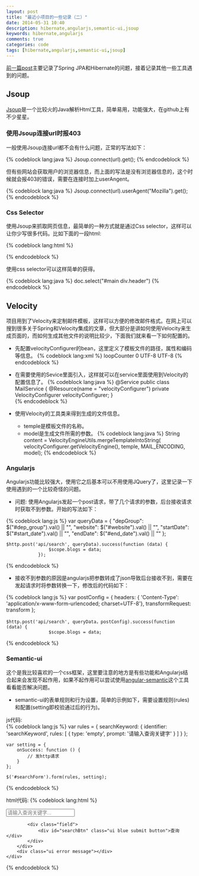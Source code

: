 ```yaml
---
layout: post
title: "最近小项目的一些记录（二）"
date: 2014-05-31 10:40
description: hibernate,angularjs,semantic-ui,jsoup
keywords: hibernate,angularjs
comments: true
categories: code
tags: [hibernate,angularjs,semantic-ui,jsoup]
---
```


[前一篇post][url3]主要记录了Spring JPA和Hibernate的问题，接着记录其他一些工具遇到的问题。
<!--more-->  

## Jsoup
[Jsoup][url1]是一个比较火的Java解析Html工具，简单易用，功能强大，在github上有不少星星。

### 使用Jsoup连接url时报403
一般使用Jsoup连接url都不会有什么问题，正常的写法如下：  
  
{% codeblock lang:java %}
	Jsoup.connect(url).get();
{% endcodeblock %}  
  
但有些网站会获取用户的浏览器信息，而上面的写法是没有浏览器信息的，这个时候就会报403的错误，需要在连接时加上userAngent。  
  
{% codeblock lang:java %}
	Jsoup.connect(url).userAgent("Mozilla").get();
{% endcodeblock %}  
  
### Css Selector
使用Jsoup来抓取网页信息，最简单的一种方式就是通过Css selector，这样可以让你少写很多代码。比如下面的一段html:  
  
{% codeblock lang:html %}
	<div id="main">
		<div class="header"></div>
	</div>
{% endcodeblock %}  
  
使用css selector可以这样简单的获得。
  
{% codeblock lang:java %}
	doc.select("#main div.header")
{% endcodeblock %}  

## Velocity
项目用到了Velocity来定制邮件模板，这样可以方便的修改邮件格式。在网上可以搜到很多关于Spring和Velocity集成的文章，但大部分是讲如何使用Velocity来生成页面的，而如何生成其他文件的说明比较少，下面我们就来看一下如何配置的。  
  
* 先配置velocityConfigurer的bean，这里定义了模板文件的路径，属性和编码等信息。
{% codeblock lang:xml %}
	<bean id="velocityConfigurer"
          class="org.springframework.web.servlet.view.velocity.VelocityConfigurer">
        <property name="resourceLoaderPath" value="WEB-INF/velocity" />
        <property name="velocityProperties">
            <props>
                <prop key="directive.foreach.counter.name">
                    loopCounter
                </prop>
                <prop key="directive.foreach.counter.initial.value">
                    0
                </prop>
                <prop key="input.encoding">UTF-8</prop>
                <prop key="output.encoding">UTF-8</prop>
            </props>
        </property>
    </bean>
{% endcodeblock %}  
  
* 在需要使用的Sevice里面引入，这样就可以在service里面使用到Velocity的配置信息了。
{% codeblock lang:java %}
@Service
public class MailService {
    @Resource(name = "velocityConfigurer")
    private VelocityConfigurer velocityConfigurer;
 }   
{% endcodeblock %}  
  
* 使用Velocity的工具类来得到生成的文件信息。
	* temple是模板文件的名称。
	* model是生成文件所需的参数。
{% codeblock lang:java %}
String content = VelocityEngineUtils.mergeTemplateIntoString(
                velocityConfigurer.getVelocityEngine(), temple,
                MAIL_ENCODING, model); 
{% endcodeblock %}  
  
### Angularjs
Angularjs功能比较强大，使用它之后基本可以不用使用JQuery了，这里记录一下使用遇到的一个比较奇怪的问题。  
  
* 问题: 使用Angularjs发起一个post请求，带了几个请求的参数，后台接收请求时获取不到参数。开始的写法如下：

{% codeblock lang:js %}
	var queryData = {
                "depGroup": $("#dep_group").val() || "",
                "website": $("#website").val() || "",
                "startDate": $("#start_date").val() || "",
                "endDate": $("#end_date").val() || ""
            };

	$http.post('api/search', queryData).success(function (data) {
                    $scope.blogs = data;
                });
{% endcodeblock %}  
  
* 接收不到参数的原因是angularjs把参数转成了json导致后台接收不到，需要在发起请求时将参数转换一下，修改后的代码如下：  
  
{% codeblock lang:js %}
	var postConfig = {
        headers: { 'Content-Type': 'application/x-www-form-urlencoded; charset=UTF-8'},
        transformRequest: transform
    };

    $http.post('api/search', queryData，postConfig).success(function (data) {
                    $scope.blogs = data;
{% endcodeblock %}  
  
### Semantic-ui
这个是我比较喜欢的一个css框架，这里要注意的地方是有些功能和Angularjs结合起来会发现不起作用，如果不起作用可以尝试使用[angular-semantic][url2]这个工具看看能否解决问题。  
  
* semantic-ui的表单规则和行为设置，简单的示例如下，需要设置规则(rules)和配置(setting即校验通过后的行为)。  

js代码:  
{% codeblock lang:js %}
    var rules = {
    	searchKeyword: {
            identifier: 'searchKeyword',
            rules: [
                {
                    type: 'empty',
                    prompt: '请输入查询关键字'
                }
            ]
        }
    };

    var setting = {
        onSuccess: function () {
            // 发http请求
        }
    };

    $('#searchForm').form(rules, setting);
{% endcodeblock %}  
  
html代码:
{% codeblock lang:html %}
	<div id="searchForm" class="ui form">
        <div class="two fields">
            <div class="field">
                <div class="ui icon input">
                    <input id="searchKeyword" type="text" name="searchKeyword" placeholder="请输入查询关键字...">
                    <i class="search icon"></i>
                </div>
            </div>

            <div class="field">
                <div id="searchBtn" class="ui blue submit button">查询</div>
            </div>
        </div>
        <div class="ui error message"></div>
    </div>
{% endcodeblock %}  
  

[url1]: https://github.com/jhy/jsoup
[url2]: https://github.com/caitp/angular-semantic
[url3]: http://zhaozhiming.github.io/2014/05/31/some-tips-in-my-recent-project/